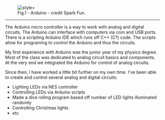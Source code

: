<figure>
  <img src="https://cdn.sparkfun.com/assets/9/1/e/4/8/515b4656ce395f8a38000000.png" alt=" style="width:100%" title="https://cdn.sparkfun.com/assets/9/1/e/4/8/515b4656ce395f8a38000000.png">
  <figcaption>Fig.1 - Arduino - credit Spark Fun.</figcaption>
</figure>

----
The Arduino micro controller is a way to work with analog and digital circuits. The Arduino can interface with computers via com and USB ports. There is a scripting Arduino IDE which runs off C++ (C?) code. The scripts allow for programing to control the Arduino and thus the circuits.

My first experience with Arduino was the junior year of my physics degree. Most of the class was dedicated to analog circuit basics and components. At the very end we integrated the Arduino for control of analog circuits.

Since then, I have worked a little bit further on my own time. I've been able to create and control several analog and digital circuits:

* Lighting LEDs via NES controller
* Controlling LEDs via Arduino scripts
* Made a dice rolling program based off number of LED lights illuminated randomly
* Controlling Christmas lights
* etc
